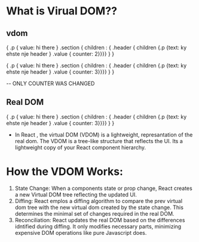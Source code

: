 # What is Virual DOM??


## vdom

{
.p {
    value: hi there
}
.section {
    children : { .header { children {.p {text: ky ehste nje header } .value { counter: 2}}}}
}
}


{
.p {
    value: hi there
}
.section {
    children : { .header { children {.p {text: ky ehste nje header } .value { counter: 3}}}}
}
}

-- ONLY COUNTER WAS CHANGED

## Real DOM
{
.p {
    value: hi there
}
.section {
    children : { .header { children {.p {text: ky ehste nje header } .value { counter: 3}}}}
}
}


- In React , the virtual DOM (VDOM) is a lightweight, represantation of the real dom. The VDOM is a tree-like structure that reflects the UI. Its a lightweight copy of your React component hierarchy.

# How the VDOM Works:

1. State Change: When a components state or prop change, React creates a new Virtual DOM tree reflecting the updated UI.
2. Diffing: React emplos a diffing algorithm to compare the prev virtual dom tree with the new virtual dom created by the state change. This determines the minimal set of changes required in the real DOM.
3. Reconciliation: React updates the real DOM based on the differences idntified during diffing. It only modifies necessary parts, minimizing expensive DOM operations like pure Javascript does. 